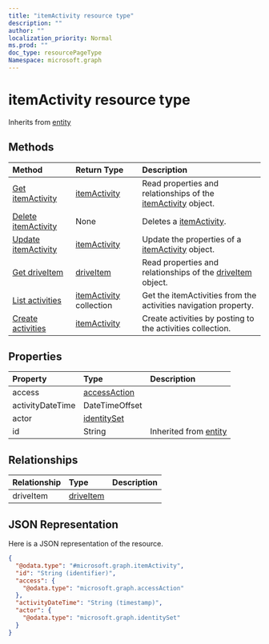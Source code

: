 ```yaml
---
title: "itemActivity resource type"
description: ""
author: ""
localization_priority: Normal
ms.prod: ""
doc_type: resourcePageType
Namespace: microsoft.graph
---
```



# itemActivity resource type




Inherits from [entity](../resources/entity.md)

## Methods
|Method|Return Type|Description|
|:---|:---|:---|
|[Get itemActivity](../api/itemactivity-get.md)|[itemActivity](../resources/itemActivity.md)|Read properties and relationships of the [itemActivity](../resources/itemactivity.md) object.|
|[Delete itemActivity](../api/itemactivity-delete.md)|None|Deletes a [itemActivity](../resources/itemactivity.md).|
|[Update itemActivity](../api/itemactivity-update.md)|[itemActivity](../resources/itemActivity.md)|Update the properties of a [itemActivity](../resources/itemactivity.md) object.|
|[Get driveItem](../api/driveitem-get.md)|[driveItem](../resources/driveItem.md)|Read properties and relationships of the [driveItem](../resources/driveitem.md) object.|
|[List activities](../api/itemactivitystat-list-activities.md)|[itemActivity](../resources/itemActivity.md) collection|Get the itemActivities from the activities navigation property.|
|[Create activities](../api/itemactivitystat-post-activities.md)|[itemActivity](../resources/itemActivity.md)|Create activities by posting to the activities collection.|

## Properties
|Property|Type|Description|
|:---|:---|:---|
|access|[accessAction](../resources/accessAction.md)||
|activityDateTime|DateTimeOffset||
|actor|[identitySet](../resources/identitySet.md)||
|id|String| Inherited from [entity](../resources/entity.md)|

## Relationships
|Relationship|Type|Description|
|:---|:---|:---|
|driveItem|[driveItem](../resources/driveItem.md)||

## JSON Representation
Here is a JSON representation of the resource.
<!-- {
  "blockType": "resource",
  "keyProperty": "id",
  "@odata.type": "microsoft.graph.itemActivity",
  "baseType": "microsoft.graph.entity",
  "openType": true
}
-->
``` json
{
  "@odata.type": "#microsoft.graph.itemActivity",
  "id": "String (identifier)",
  "access": {
    "@odata.type": "microsoft.graph.accessAction"
  },
  "activityDateTime": "String (timestamp)",
  "actor": {
    "@odata.type": "microsoft.graph.identitySet"
  }
}
```

